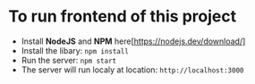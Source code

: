 # To run frontend of this project
- Install **NodeJS** and **NPM** here[https://nodejs.dev/download/]
- Install the libary: `npm install`
- Run the server: `npm start`
- The server will run localy at location: `http://localhost:3000`
